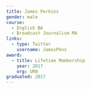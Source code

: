 ```yaml
---
title: James Perkins
gender: male
course:
  - English BA
  - Broadcast Journalism MA
links:
  - type: Twitter
    username: JamesPkns
award:
  - title: Lifetime Membership
    year: 2017
    org: URN
graduated: 2017
---
```

